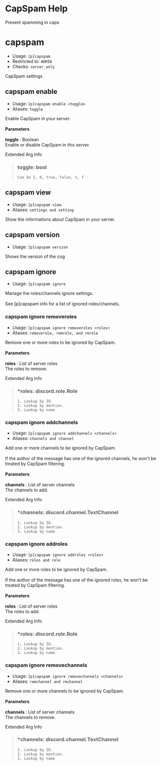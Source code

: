 # CapSpam Help

Prevent spamming in caps

# capspam
 - Usage: `[p]capspam `
 - Restricted to: `ADMIN`
 - Checks: `server_only`

CapSpam settings

## capspam enable
 - Usage: `[p]capspam enable <toggle> `
 - Aliases: `toggle`

Enable CapSpam in your server.<br/><br/>__Parameters__<br/><br/>**toggle** : Boolean<br/>    Enable or disable CapSpam in this server.

Extended Arg Info
> ### toggle: bool
> ```
> Can be 1, 0, true, false, t, f
> ```
## capspam view
 - Usage: `[p]capspam view `
 - Aliases: `settings and setting`

Show the informations about CapSpam in your server.

## capspam version
 - Usage: `[p]capspam version `

Shows the version of the cog

## capspam ignore
 - Usage: `[p]capspam ignore `

Manage the roles/channels ignore settings.<br/><br/>See [p]capspam info for a list of ignored roles/channels.

### capspam ignore removeroles
 - Usage: `[p]capspam ignore removeroles <roles> `
 - Aliases: `removerole, remrole, and rmrole`

Remove one or more roles to be ignored by CapSpam.<br/><br/>__Parameters__<br/><br/>**roles** : List of server roles<br/>    The roles to remove.

Extended Arg Info
> ### *roles: discord.role.Role
> 
> 
>     1. Lookup by ID.
>     2. Lookup by mention.
>     3. Lookup by name
> 
>     
### capspam ignore addchannels
 - Usage: `[p]capspam ignore addchannels <channels> `
 - Aliases: `channels and channel`

Add one or more channels to be ignored by CapSpam.<br/><br/>If the author of the message has one of the ignored channels, he won't be treated by CapSpam filtering.<br/><br/>__Parameters__<br/><br/>**channels** : List of server channels<br/>    The channels to add.

Extended Arg Info
> ### *channels: discord.channel.TextChannel
> 
> 
>     1. Lookup by ID.
>     2. Lookup by mention.
>     3. Lookup by name
> 
>     
### capspam ignore addroles
 - Usage: `[p]capspam ignore addroles <roles> `
 - Aliases: `roles and role`

Add one or more roles to be ignored by CapSpam.<br/><br/>If the author of the message has one of the ignored roles, he won't be treated by CapSpam filtering.<br/><br/>__Parameters__<br/><br/>**roles** : List of server roles<br/>    The roles to add.

Extended Arg Info
> ### *roles: discord.role.Role
> 
> 
>     1. Lookup by ID.
>     2. Lookup by mention.
>     3. Lookup by name
> 
>     
### capspam ignore removechannels
 - Usage: `[p]capspam ignore removechannels <channels> `
 - Aliases: `remchannel and rmchannel`

Remove one or more channels to be ignored by CapSpam.<br/><br/>__Parameters__<br/><br/>**channels** : List of server channels<br/>    The channels to remove.

Extended Arg Info
> ### *channels: discord.channel.TextChannel
> 
> 
>     1. Lookup by ID.
>     2. Lookup by mention.
>     3. Lookup by name
> 
>     
